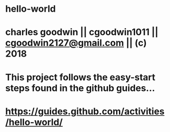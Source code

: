 # hello-world
# charles goodwin || cgoodwin1011 || cgoodwin2127@gmail.com || (c) 2018
# This project follows the easy-start steps found in the github guides...  
# https://guides.github.com/activities/hello-world/

